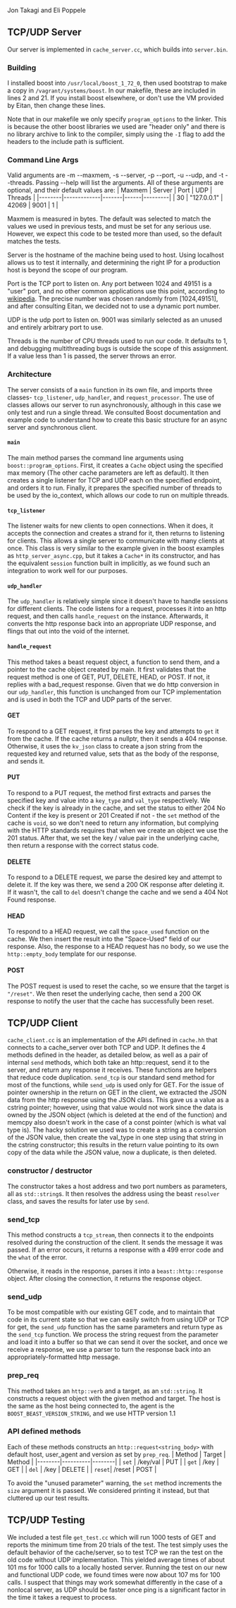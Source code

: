 Jon Takagi and Eli Poppele

## TCP/UDP Server
Our server is implemented in `cache_server.cc`, which builds into `server.bin`.

### Building
I installed boost into `/usr/local/boost_1_72_0`, then used bootstrap to make a copy in `/vagrant/systems/boost`. In our makefile, these are included in lines 2 and 21. If you install boost elsewhere, or don't use the VM provided by Eitan, then change these lines.

Note that in our makefile we only specify `program_options` to the linker. This is because the other boost libraries we used are "header only" and there is no library archive to link to the compiler, simply using the `-I` flag to add the headers to the include path is sufficient.

### Command Line Args

Valid arguments are -m --maxmem, -s --server, -p --port, -u --udp, and -t --threads. Passing --help will list the arguments. All of these arguments are optional, and their default values are:
| Maxmem | Server      | Port  | UDP  | Threads |
|--------|-------------|-------|------|---------|
|     30 | "127.0.0.1" | 42069 | 9001 | 1       |

Maxmem is measured in bytes. The default was selected to match the values we used in previous tests, and must be set for any serious use. However, we expect this code to be tested more than used, so the default matches the tests.

Server is the hostname of the machine being used to host. Using localhost allows us to test it internally, and determining the right IP for a production host is beyond the scope of our program.

Port is the TCP port to listen on. Any port between 1024 and 49151 is a "user" port, and no other common applications use this point, according to [wikipedia](https://en.wikipedia.org/wiki/List_of_TCP_and_UDP_port_numbers). The precise number was chosen randomly from [1024,49151], and after consulting Eitan, we decided not to use a dynamic port number. 

UDP is the udp port to listen on. 9001 was similarly selected as an unused and entirely arbitrary port to use.

Threads is the number of CPU threads used to run our code. It defaults to 1, and debugging multithreading bugs is outside the scope of this assignment. If a value less than 1 is passed, the server throws an error.
### Architecture
The server consists of a `main` function in its own file, and imports three classes- `tcp_listener`, `udp_handler`, and `request_processor`. The use of classes allows our server to run asynchronously, although in this case we only test and run a single thread. We consulted Boost documentation and example code to understand how to create this basic structure for an async server and synchronous client. 

#### `main`
The main method parses the command line arguments using `boost::program_options`. First, it creates a `Cache` object using the specified max memory (The other cache parameters are left as default). It then creates a single listener for TCP and UDP each on the specified endpoint, and orders it to run. Finally, it prepares the specified number of threads to be used by the io_context, which allows our code to run on multiple threads.
#### `tcp_listener`
The listener waits for new clients to open connections. When it does, it accepts the connection and creates a strand for it, then returns to listening for clients. This allows a single server to communicate with many clients at once. This class is very similar to the example given in the boost examples as `http_server_async.cpp`, but it takes a `Cache*` in its constructor, and has the equivalent `session` function built in implicitly, as we found such an integration to work well for our purposes.
#### `udp_handler`
The `udp_handler` is relatively simple since it doesn't have to handle sessions for different clients. The code listens for a request, processes it into an http request, and then calls `handle_request` on the instance. Afterwards, it converts the http response back into an appropriate UDP response, and flings that out into the void of the internet.
#### `handle_request`
This method takes a beast request object, a function to send them, and a pointer to the cache object created by main. It first validates that the request method is one of GET, PUT, DELETE, HEAD, or POST. If not, it replies with a bad_request response. Given that we do http conversion in our `udp_handler`, this function is unchanged from our TCP implementation and is used in both the TCP and UDP parts of the server.

#### GET
To respond to a GET request, it first parses the key and attempts to `get` it from the cache. If the cache returns a nullptr, then it sends a 404 response. Otherwise, it uses the `kv_json` class to create a json string from the requested key and returned value, sets that as the body of the response, and sends it.
#### PUT
To respond to a PUT request, the method first extracts and parses the specified key and value into a `key_type` and `val_type` respectively. We check if the key is already in the cache, and set the status to either 204 No Content if the key is present or 201 Created if not - the `set` method of the cache is `void`, so we don't need to return any information, but complying with the HTTP standards requires that when we create an object we use the 201 status. After that, we set the key / value pair in the underlying cache, then return a response with the correct status code.
#### DELETE
To respond to a DELETE request, we parse the desired key and attempt to delete it. If the key was there, we send a 200 OK response after deleting it. If it wasn't, the call to `del` doesn't change the cache and we send a 404 Not Found response.
#### HEAD
To respond to a HEAD request, we call the `space_used` function on the cache. We then insert the result into the "Space-Used" field of our response. Also, the response to a HEAD request has no body, so we use the `http::empty_body` template for our response.
#### POST
The POST request is used to reset the cache, so we ensure that the target is `"/reset"`. We then reset the underlying cache, then send a 200 OK response to notify the user that the cache has successfully been reset.
## TCP/UDP Client
`cache_client.cc` is an implementation of the API defined in `cache.hh` that connects to a cache_server over both TCP and UDP. It defines the 4 methods defined in the header, as detailed below, as well as a pair of internal `send` methods, which both take an http::request, send it to the server, and return any response it receives. These functions are helpers that reduce code duplication. `send_tcp` is our standard send method for most of the functions, while `send_udp` is used only for GET.
For the issue of pointer ownership in the return on GET in the client, we extracted the JSON data from the http response using the JSON class. This gave us a value as a cstring pointer; however, using that value would not work since the data is owned by the JSON object (which is deleted at the end of the function) and memcpy also doesn't work in the case of a const pointer (which is what val type is). The hacky solution we used was to create a string as a conversion of the JSON value, then create the val_type in one step using that string in the cstring constructor; this results in the return value pointing to its own copy of the data while the JSON value, now a duplicate, is then deleted.
### constructor / destructor
The constructor takes a host address and two port numbers as parameters, all as `std::string`s. It then resolves the address using the beast `resolver` class, and saves the results for later use by `send`.
### send_tcp
This method constructs a `tcp_stream`, then connects it to the endpoints resolved during the construction of the client. It sends the message it was passed. If an error occurs, it returns a response with a 499 error code and the `what` of the error.

Otherwise, it reads in the response, parses it into a `beast::http::response` object. After closing the connection, it returns the response object.

### send_udp
To be most compatible with our existing GET code, and to maintain that code in its current state so that we can easily switch from using UDP or TCP for get, the `send_udp` function has the same parameters and return type as the `send_tcp` function. We process the string request from the parameter and load it into a buffer so that we can send it over the socket, and once we receive a response, we use a parser to turn the response back into an appropriately-formatted http message.
### prep_req
This method takes an `http::verb` and a target, as an `std::string`. It constructs a request object with the given method and target.
The host is the same as the host being connected to, the agent is the `BOOST_BEAST_VERSION_STRING`, and we use HTTP version 1.1
### API defined methods
Each of these methods constructs an `http::request<string_body>` with default host, user_agent and version as set by `prep_req`.
| Method | Target   | Method |
|--------|----------|--------|
| `set`  | /key/val | PUT    |
| `get`  | /key     | GET    |
| `del`  | /key     | DELETE |
| `reset`| /reset   | POST   |  

To avoid the "unused parameter" warning, the `set` method increments the `size` argument it is passed. We considered printing it instead, but that cluttered up our test results.

## TCP/UDP Testing
We included a test file `get_test.cc` which will run 1000 tests of GET and reports the minimum time from 20 trials of the test. The test simply uses the default behavior of the cache/server, so to test TCP we ran the test on the old code without UDP implementation. This yielded average times of about 101 ms for 1000 calls to a locally hosted server. Running the test on our new and functional UDP code, we found times were now about 107 ms for 100 calls. I suspect that things may work somewhat differently in the case of a nonlocal server, as UDP should be faster once ping is a significant factor in the time it takes a request to process.
